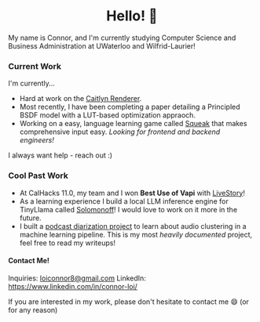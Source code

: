 <h1 align="center">Hello! 👋</h1>

My name is Connor, and I'm currently studying Computer Science and Business Administration at UWaterloo and Wilfrid-Laurier!

### Current Work
I'm currently...
- Hard at work on the [Caitlyn Renderer](https://github.com/cypraeno/caitlyn).
- Most recently, I have been completing a paper detailing a Principled BSDF model with a LUT-based optimization appraoch.
- Working on a easy, language learning game called [Squeak](https://github.com/connortbot/squeak) that makes comprehensive input easy. *Looking for frontend and backend engineers!*

I always want help - reach out :)

### Cool Past Work
- At CalHacks 11.0, my team and I won **Best Use of Vapi** with [LiveStory](https://github.com/pranavbedi/LiveStory)!
- As a learning experience I build a local LLM inference engine for TinyLlama called [Solomonoff](https://github.com/connortbot/solomonoff)! I would love to work on it more in the future.
- I built a [podcast diarization project](https://github.com/connortbot/podcast-diarizer) to learn about audio clustering in a machine learning pipeline. This is my most *heavily documented* project, feel free to read my writeups!

#### Contact Me!
Inquiries: loiconnor8@gmail.com
LinkedIn: https://www.linkedin.com/in/connor-loi/

If you are interested in my work, please don't hesitate to contact me 😄 (or for any reason)
